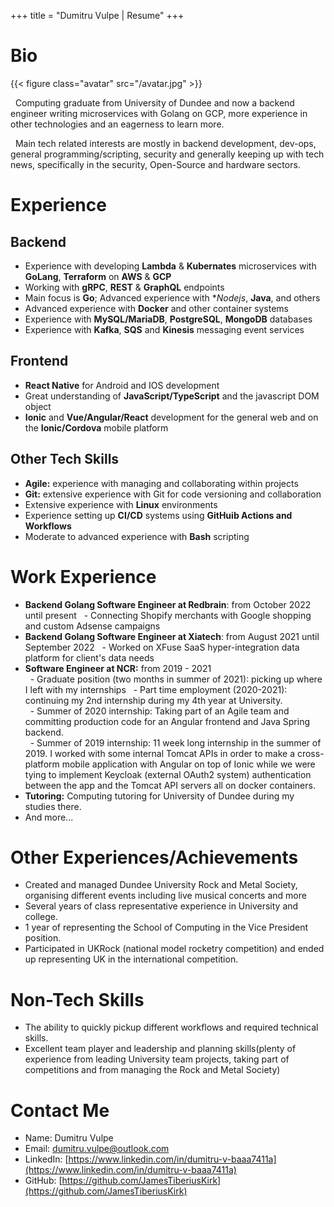 +++
title = "Dumitru Vulpe | Resume"
+++

# Bio

{{< figure class="avatar" src="/avatar.jpg" >}}

&nbsp; Computing graduate from University of Dundee and now a backend engineer writing microservices with Golang on GCP, more experience in other technologies and an eagerness to learn more.

&nbsp; Main tech related interests are mostly in backend development, dev-ops, general programming/scripting, security and generally keeping up with tech news, specifically in the security, Open-Source and hardware sectors.

# Experience 
## Backend
- Experience with developing **Lambda** \& **Kubernates** microservices with **GoLang**, **Terraform** on **AWS** \& **GCP**
- Working with **gRPC**, **REST** \& **GraphQL** endpoints
- Main focus is **Go**; Advanced experience with **Nodejs*, **Java**, and others
- Advanced experience with **Docker** and other container systems
- Experience with **MySQL/MariaDB**, **PostgreSQL**, **MongoDB** databases
- Experience with **Kafka**, **SQS** and **Kinesis** messaging event services

## Frontend
- **React Native** for Android and IOS development
- Great understanding of **JavaScript/TypeScript** and the javascript DOM object
- **Ionic** and **Vue/Angular/React** development for the general web and on the **Ionic/Cordova** mobile platform

## Other Tech Skills 
- **Agile:** experience with managing and collaborating within projects 
- **Git:** extensive experience with Git for code versioning and collaboration
- Extensive experience with **Linux** environments
- Experience setting up **CI/CD** systems using **GitHuib Actions and Workflows**
- Moderate to advanced experience with **Bash** scripting

# Work Experience
- **Backend Golang Software Engineer at Redbrain**: from October 2022 until present
&nbsp; - Connecting Shopify merchants with Google shopping and custom Adsense campaigns
- **Backend Golang Software Engineer at Xiatech**: from August 2021 until September 2022
&nbsp; - Worked on XFuse SaaS hyper-integration data platform for client's data needs 
- **Software Engineer at NCR:**  from 2019 - 2021  
&nbsp; - Graduate position (two months in summer of 2021): picking up where I left with my internships
&nbsp; - Part time employment (2020-2021): continuing my 2nd internship during my 4th year at University.  
&nbsp; - Summer of 2020 internship: Taking part of an Agile team and committing production code for an Angular frontend and Java Spring backend.  
&nbsp; - Summer of 2019 internship: 11 week long internship in the summer of 2019. I worked with some internal Tomcat APIs in order to make a cross-platform mobile application with Angular on top of Ionic while we were tying to implement Keycloak (external OAuth2 system) authentication between the app and the Tomcat API servers all on docker containers.  
- **Tutoring:** Computing tutoring for University of Dundee during my studies there.
- And more...
<!--- **Kicktek Ltd:** 2016 summer job working as an IT assistant and working on their e-commerce installation, learning how it works, suggesting fixes, improvements, etc.-->
<!--- **Civica UK Ltd:** 1 week of work experience, lightly shadowing their software development routine, testing, updating, deployment and maintenance.-->
<!--- **Redbridge College:** Year long work experience (1 day a week) took a position in the IT network and service team. Had responsibilities such as responding to help desk requests, testing equipment, repairs and others.-->

# Other Experiences/Achievements
- Created and managed Dundee University Rock and Metal Society, organising different events including live musical concerts and more
- Several years of class representative experience in University and college.
- 1 year of representing the School of Computing in the Vice President position.
- Participated in UKRock (national model rocketry competition) and ended up representing UK in the international competition.

# Non-Tech Skills
- The ability to quickly pickup different workflows and required technical skills.
- Excellent team player and leadership and planning skills(plenty of experience from leading University team projects, taking part of competitions and from managing the Rock and Metal Society)

# Contact Me
* Name: Dumitru Vulpe
* Email: [dumitru.vulpe@outlook.com](mailto:dumitru.vulpe@outlook.com)
* LinkedIn: [https://www.linkedin.com/in/dumitru-v-baaa7411a](https://www.linkedin.com/in/dumitru-v-baaa7411a)
* GitHub: [https://github.com/JamesTiberiusKirk](https://github.com/JamesTiberiusKirk)

